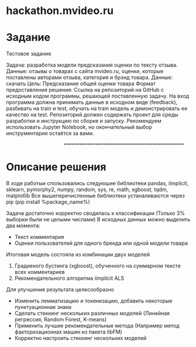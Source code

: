 # hackathon.mvideo.ru
# Задание
Тестовое задание

Задача: разработка модели предсказания оценки по тексту отзыва.
Данные: отзывы о товарах с сайта mvideo.ru, оценки, которые поставлены авторами отзыва, категория и брэнд товара. 
Данные: скачать
Цель: Предсказание общей оценки товара
Формат предоставления решения: Ссылка на репозиторий на GitHub с исходным кодом программы, решающей поставленную задачу. На вход программа должна принимать данные в исходном виде (feedback), разбивать на train и test, обучать на train модель и демонстрировать ее качество на test. Репозиторий должен содержать проект для среды разработки и инструкцию по сборке и запуску. Рекомендуем использовать Jupyter Notebook, но окончательный выбор инструментария остаётся за вами.

                          ==============================================
# Описание решения
В ходе работыи спользовались следуюшие библиотеки
pandas, iimplicit, sklearn, pymorphy2, numpy, random, sys, re, math, xgboost, tqdm, matplotlib
Все вышеперечисленные библиотеки устаналиваются через pip 
(pip install %package_name%)

Задача достаточно корректно сводилась к классификации (Только 3% выборки были не целыми числами)
В исходных данных можно выделить два момента:
 - Текст комментария
 - Оценки пользователей для одного бренда или одной модели товара
 
Итоговая модель состояла из комбинации двух моделей
1) Градиеного бустинга (xgboost), обученного на суммарном тексте всех комментариев
2) Рекомендательного алгоритма iimplicit ALS

Для улучшения результата целесообразно
 - Изменить лемматизацию и токенизацию, добавить некоторые пунктуационнае знаки
 - Сделать стеккинг нескольких различных моделей (Линейная регрессия, Random Forest, K-means)
 - Применить лучшие рекомендательные метода (Например метод факторизационнах машин из пакета libFM)
 - Корректно настроить стеккинг нескольких моделей
